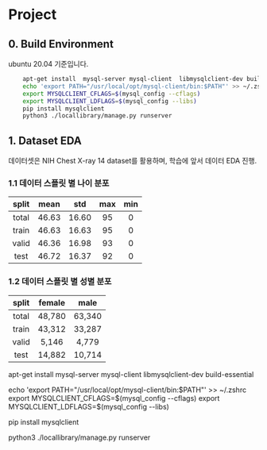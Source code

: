 # Project

## 0. Build Environment

ubuntu 20.04 기준입니다.

```bash
    apt-get install  mysql-server mysql-client  libmysqlclient-dev build-essential
    echo 'export PATH="/usr/local/opt/mysql-client/bin:$PATH"' >> ~/.zshrc # zsh 사용해서 이렇게 함
    export MYSQLCLIENT_CFLAGS=$(mysql_config --cflags)
    export MYSQLCLIENT_LDFLAGS=$(mysql_config --libs)
    pip install mysqlclient  
    python3 ./locallibrary/manage.py runserver 
```

## 1. Dataset EDA 

데이터셋은 NIH Chest X-ray 14 dataset를 활용하며, 학습에 앞서 데이터 EDA 진행.


### 1.1 데이터 스플릿 별 나이 분포

| split | mean  |  std  |  max  |  min  |
| :---: | :---: | :---: | :---: | :---: |
| total | 46.63 | 16.60 |  95   |   0   |
| train | 46.63 | 16.63 |  95   |   0   |
| valid | 46.36 | 16.98 |  93   |   0   |
| test  | 46.72 | 16.37 |  92   |   0   |


### 1.2 데이터 스플릿 별 성별 분포 
| split | female |  male  |
| :---: | :----: | :----: |
| total | 48,780 | 63,340 |
| train | 43,312 | 33,287 |
| valid | 5,146  | 4,779  |
| test  | 14,882 | 10,714 |


apt-get install  mysql-server mysql-client  libmysqlclient-dev build-essential

echo 'export PATH="/usr/local/opt/mysql-client/bin:$PATH"' >> ~/.zshrc
export MYSQLCLIENT_CFLAGS=$(mysql_config --cflags)
export MYSQLCLIENT_LDFLAGS=$(mysql_config --libs)

pip install mysqlclient  

python3 ./locallibrary/manage.py runserver 